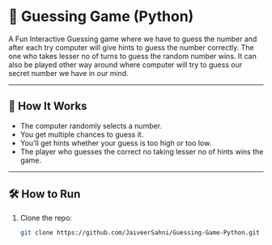 
# 🎯 Guessing Game (Python)
A Fun Interactive Guessing game where we have to guess the number and after each try computer will give hints to guess the number correctly.
The one who takes lesser no of turns to guess the random number wins. 
It can also be played other way around where computer will try to guess our secret number we have in our mind.

---

## 🚀 How It Works

- The computer randomly selects a number.
- You get multiple chances to guess it.
- You’ll get hints whether your guess is too high or too low.
- The player who guesses the correct no taking lesser no of hints wins the game.

---

## 🛠️ How to Run

1. Clone the repo:
   ```bash
   git clone https://github.com/JaiveerSahni/Guessing-Game-Python.git


